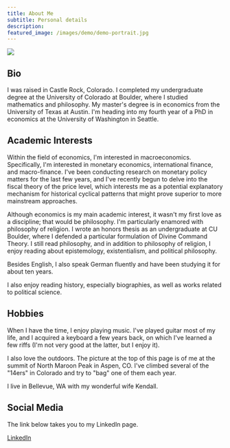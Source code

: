 ```yaml
---
title: About Me
subtitle: Personal details
description: 
featured_image: /images/demo/demo-portrait.jpg
---
```


![](/images/phototwo.png)

## Bio
I was raised in Castle Rock, Colorado. I completed my undergraduate degree at the University of Colorado at Boulder, where I studied mathematics and philosophy. My master's degree is in economics from the University of Texas at Austin. I'm heading into my fourth year of a PhD in economics at the University of Washington in Seattle. 

## Academic Interests

Within the field of economics, I'm interested in macroeconomics. Specifically, I'm interested in monetary economics, international finance, and macro-finance. I've been conducting research on monetary policy matters for the last few years, and I've recently begun to delve into the fiscal theory of the price level, which interests me as a potential explanatory mechanism for historical cyclical patterns that might prove superior to more mainstream approaches.

Although economics is my main academic interest, it wasn't my first love as a discipline; that would be philosophy. I'm particularly enamored with philosophy of religion. I wrote an honors thesis as an undergraduate at CU Boulder, where I defended a particular formulation of Divine Command Theory. I still read philosophy, and in addition to philosophy of religion, I enjoy reading about epistemology, existentialism, and political philosophy.

Besides English, I also speak German fluently and have been studying it for about ten years.

I also enjoy reading history, especially biographies, as well as works related to political science.

## Hobbies

When I have the time, I enjoy playing music. I've played guitar most of my life, and I acquired a keyboard a few years back, on which I've learned a few riffs (I'm not very good at the latter, but I enjoy it). 

I also love the outdoors. The picture at the top of this page is of me at the summit of North Maroon Peak in Aspen, CO. I've climbed several of the "14ers" in Colorado and try to "bag" one of them each year. 

I live in Bellevue, WA with my wonderful wife Kendall.


## Social Media

The link below takes you to my LinkedIn page.

<a href="https://www.linkedin.com/in/elliot-spears/" class="button button--large">LinkedIn</a>